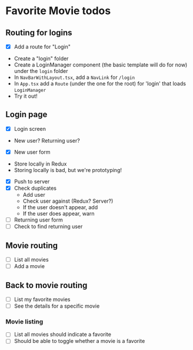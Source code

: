 # Favorite Movie todos

## Routing for logins

- [x] Add a route for "Login"
- Create a "login" folder
- Create a LoginManager component (the basic template will do for now) under the `login` folder
- In `NavBarWithLayout.tsx`, add a `NavLink` for `/login`
- In `App.tsx` add a `Route` (under the one for the root) for 'login' that loads `LoginManager`
- Try it out!

## Login page

- [x] Login screen
- New user? Returning user?
- [x] New user form
- Store locally in Redux
- Storing locally is bad, but we're prototyping!
- [x] Push to server
- [x] Check duplicates
  - Add user
  - Check user against (Redux? Server?)
  - If the user doesn't appear, add
  - If the user does appear, warn
- [ ] Returning user form
- [ ] Check to find returning user

## Movie routing

- [ ] List all movies
- [ ] Add a movie

## Back to movie routing

- [ ] List my favorite movies
- [ ] See the details for a specific movie

### Movie listing

- [ ] List all movies should indicate a favorite
- [ ] Should be able to toggle whether a movie is a favorite
